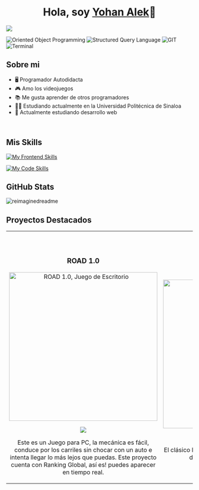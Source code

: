 <div align="center">
<h1 align="center">Hola, soy <a href="https://yohan-alek-web.netlify.app">Yohan Alek</a>👋</h1>
</div>
<img src="https://cdn.discordapp.com/attachments/1129195909796860029/1171115787428298842/banner.gif?ex=655b8192&is=65490c92&hm=1bf3dbe9828febc2a7d31362a431e120baeb1399304b61125cb9f5cf973b0bd9&">

![Oriented Object Programming](https://img.shields.io/badge/OOP-5C5C5C)
![Structured Query Language](https://img.shields.io/badge/SQL-0476B6)
![GIT](https://img.shields.io/badge/GIT-F74D27)
![Terminal](https://img.shields.io/badge/TERMINAL-F74D27?style=social)

## Sobre mi

- 🖥 Programador Autodidacta
- 🎮 Amo los videojuegos
- 📚 Me gusta aprender de otros programadores
- 👨‍🎓 Estudiando actualmente en la Universidad Politécnica de Sinaloa
- 🔰 Actualmente estudiando desarrollo web
<br>

## Mis Skills
[![My Frontend Skills](https://skillicons.dev/icons?i=html,css,js,php,mysql,postgresql)](https://skillicons.dev)

[![My Code Skills](https://skillicons.dev/icons?i=python,java,cs,cpp,c,bash,git)](https://skillicons.dev)

## GitHub Stats
<img src="https://myreadme.vercel.app/api/embed/yh9alek?panels=userstatistics,toprepositories,toplanguages,commitgraph" alt="reimaginedreadme" />

## Proyectos Destacados
<table>
<tr>
<td width="50%">
               <br>
  <br>
<h3 align="center">ROAD 1.0</h3>
<div align="center">                                       
<a href="https://s-f-t.itch.io/road" target="_blank"><img src="https://cdn.discordapp.com/attachments/1129195909796860029/1171153803047866378/Captura.PNG?ex=655ba4f9&is=65492ff9&hm=1812777c983d201b9ca7225b51e8c68400480b924f42f77610b8b297c096897f&" width="400" alt="ROAD 1.0, Juego de Escritorio"></a>
<br>
<p>
<a href="https://s-f-t.itch.io/road" target="_blank">
<img src="https://img.shields.io/badge/Descargar-4D71A2?style=for-the-badge&logo=cs&logoColor=black">
</a>
</p>
</p>Este es un Juego para PC, la mecánica es fácil, conduce por los carriles sin chocar con un auto e intenta llegar lo más lejos que puedas. Este proyecto cuenta con Ranking Global, así es! puedes aparecer en tiempo real.</p>
</div>
</td>

<td width="50%">
               <br>
<h3 align="center">BLACKJACK C/C++</h3>
<div align="center">                                       
<a href="https://github.com/yh9alek/blackjack" target="_blank"><img src="https://yohan-alek-web.netlify.app/assets/sources/blackjack.gif" width="400" alt="BlackJack, juego en consola"></a>
<br>
<p>
<a href="https://github.com/yh9alek/blackjack" target="_blank">
<img src="https://img.shields.io/badge/C%C3%93DIGO-4D71A2?style=for-the-badge&logo=github&logoColor=white">
</a>
</p>
</p>El clásico BlackJack desde tu consola. ¿Serás capaz de obtener 21 puntos sin pasarte?</p>
</div>
</td>
</table>



